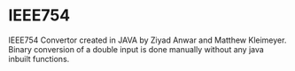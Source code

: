 # IEEE754
IEEE754 Convertor created in JAVA by Ziyad Anwar and Matthew Kleimeyer. Binary conversion of a double input is done manually without any java inbuilt functions.
